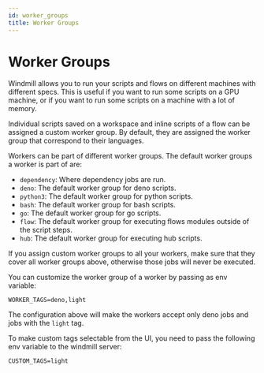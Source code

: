 ```yaml
---
id: worker_groups
title: Worker Groups
---
```


# Worker Groups

Windmill allows you to run your scripts and flows on different machines with different specs. This is useful if you want to run some scripts on a GPU machine, or if you want to run some scripts on a machine with a lot of memory.

Individual scripts saved on a workspace and inline scripts of a flow can be assigned a custom worker group. By default, they are assigned the worker group that correspond to their languages.

Workers can be part of different worker groups. The default worker groups a worker is part of are:

- `dependency`: Where dependency jobs are run.
- `deno`: The default worker group for deno scripts.
- `python3`: The default worker group for python scripts.
- `bash`: The default worker group for bash scripts.
- `go`: The default worker group for go scripts.
- `flow`: The default worker group for executing flows modules outside of the script steps.
- `hub`: The default worker group for executing hub scripts.

If you assign custom worker groups to all your workers, make sure that they cover all worker groups above, otherwise those jobs will never be executed.

You can customize the worker group of a worker by passing as env variable:

```
WORKER_TAGS=deno,light
```

The configuration above will make the workers accept only deno jobs and jobs with the `light` tag.

To make custom tags selectable from the UI, you need to pass the following env variable to the windmill server:

```
CUSTOM_TAGS=light
```

